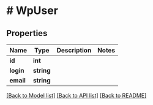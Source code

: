 # # WpUser

## Properties

Name | Type | Description | Notes
------------ | ------------- | ------------- | -------------
**id** | **int** |  |
**login** | **string** |  |
**email** | **string** |  |

[[Back to Model list]](../../README.md#models) [[Back to API list]](../../README.md#endpoints) [[Back to README]](../../README.md)

